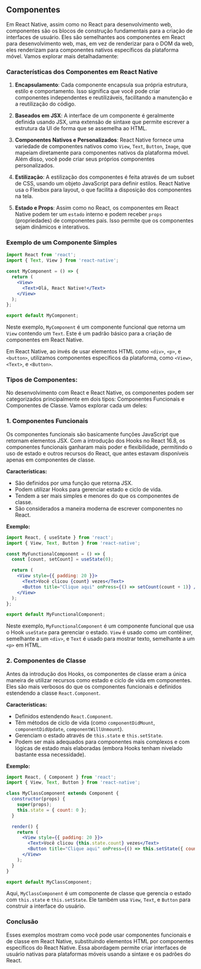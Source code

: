 ## Componentes

Em React Native, assim como no React para desenvolvimento web, componentes são os blocos de construção fundamentais para a criação de interfaces de usuário. Eles são semelhantes aos componentes em React para desenvolvimento web, mas, em vez de renderizar para o DOM da web, eles renderizam para componentes nativos específicos da plataforma móvel. Vamos explorar mais detalhadamente:

### Características dos Componentes em React Native

1. **Encapsulamento**: Cada componente encapsula sua própria estrutura, estilo e comportamento. Isso significa que você pode criar componentes independentes e reutilizáveis, facilitando a manutenção e a reutilização do código.

2. **Baseados em JSX**: A interface de um componente é geralmente definida usando JSX, uma extensão de sintaxe que permite escrever a estrutura da UI de forma que se assemelha ao HTML.

3. **Componentes Nativos e Personalizados**: React Native fornece uma variedade de componentes nativos como `View`, `Text`, `Button`, `Image`, que mapeiam diretamente para componentes nativos da plataforma móvel. Além disso, você pode criar seus próprios componentes personalizados.

4. **Estilização**: A estilização dos componentes é feita através de um subset de CSS, usando um objeto JavaScript para definir estilos. React Native usa o Flexbox para layout, o que facilita a disposição dos componentes na tela.

5. **Estado e Props**: Assim como no React, os componentes em React Native podem ter um `estado` interno e podem receber `props` (propriedades) de componentes pais. Isso permite que os componentes sejam dinâmicos e interativos.

### Exemplo de um Componente Simples

```jsx
import React from 'react';
import { Text, View } from 'react-native';

const MyComponent = () => {
  return (
    <View>
      <Text>Olá, React Native!</Text>
    </View>
  );
};

export default MyComponent;
```

Neste exemplo, `MyComponent` é um componente funcional que retorna um `View` contendo um `Text`. Este é um padrão básico para a criação de componentes em React Native.

Em React Native, ao invés de usar elementos HTML como `<div>`, `<p>`, e `<button>`, utilizamos componentes específicos da plataforma, como `<View>`, `<Text>`, e `<Button>`.

### Tipos de Componentes:

No desenvolvimento com React e React Native, os componentes podem ser categorizados principalmente em dois tipos: Componentes Funcionais e Componentes de Classe. Vamos explorar cada um deles:

### 1. Componentes Funcionais

Os componentes funcionais são basicamente funções JavaScript que retornam elementos JSX. Com a introdução dos Hooks no React 16.8, os componentes funcionais ganharam mais poder e flexibilidade, permitindo o uso de estado e outros recursos do React, que antes estavam disponíveis apenas em componentes de classe.

**Características:**

- São definidos por uma função que retorna JSX.
- Podem utilizar Hooks para gerenciar estado e ciclo de vida.
- Tendem a ser mais simples e menores do que os componentes de classe.
- São considerados a maneira moderna de escrever componentes no React.

**Exemplo:**

```jsx
import React, { useState } from 'react';
import { View, Text, Button } from 'react-native';

const MyFunctionalComponent = () => {
  const [count, setCount] = useState(0);

  return (
    <View style={{ padding: 20 }}>
      <Text>Você clicou {count} vezes</Text>
      <Button title="Clique aqui" onPress={() => setCount(count + 1)} />
    </View>
  );
};

export default MyFunctionalComponent;
```

Neste exemplo, `MyFunctionalComponent` é um componente funcional que usa o Hook `useState` para gerenciar o estado. `View` é usado como um contêiner, semelhante a um `<div>`, e `Text` é usado para mostrar texto, semelhante a um `<p>` em HTML.


### 2. Componentes de Classe

Antes da introdução dos Hooks, os componentes de classe eram a única maneira de utilizar recursos como estado e ciclo de vida em componentes. Eles são mais verbosos do que os componentes funcionais e definidos estendendo a classe `React.Component`.

**Características:**

- Definidos estendendo `React.Component`.
- Têm métodos de ciclo de vida (como `componentDidMount`, `componentDidUpdate`, `componentWillUnmount`).
- Gerenciam o estado através de `this.state` e `this.setState`.
- Podem ser mais adequados para componentes mais complexos e com lógicas de estado mais elaboradas (embora Hooks tenham nivelado bastante essa necessidade).

**Exemplo:**

```jsx
import React, { Component } from 'react';
import { View, Text, Button } from 'react-native';

class MyClassComponent extends Component {
  constructor(props) {
    super(props);
    this.state = { count: 0 };
  }

  render() {
    return (
      <View style={{ padding: 20 }}>
        <Text>Você clicou {this.state.count} vezes</Text>
        <Button title="Clique aqui" onPress={() => this.setState({ count: this.state.count + 1 })} />
      </View>
    );
  }
}

export default MyClassComponent;
```

Aqui, `MyClassComponent` é um componente de classe que gerencia o estado com `this.state` e `this.setState`. Ele também usa `View`, `Text`, e `Button` para construir a interface do usuário.

### Conclusão

Esses exemplos mostram como você pode usar componentes funcionais e de classe em React Native, substituindo elementos HTML por componentes específicos do React Native. Essa abordagem permite criar interfaces de usuário nativas para plataformas móveis usando a sintaxe e os padrões do React.
